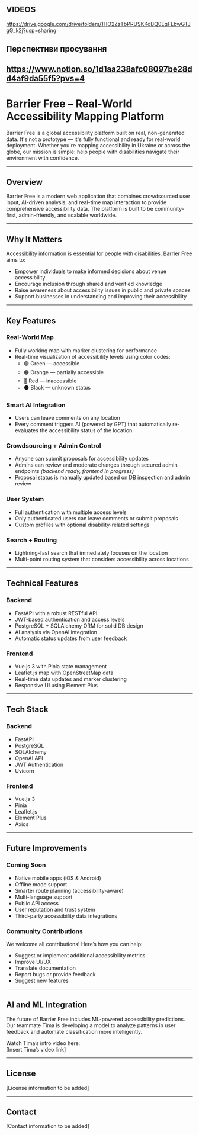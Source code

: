 ## VIDEOS
https://drive.google.com/drive/folders/1HO2ZzTbPRUSKKdBQ0EqFLbwGTJgG_k2j?usp=sharing

## Перспективи просування
https://www.notion.so/1d1aa238afc08097be28dd4af9da55f5?pvs=4
---


# Barrier Free – Real-World Accessibility Mapping Platform

Barrier Free is a global accessibility platform built on real, non-generated data. It's not a prototype — it's fully functional and ready for real-world deployment. Whether you're mapping accessibility in Ukraine or across the globe, our mission is simple: help people with disabilities navigate their environment with confidence.

---

## Overview

Barrier Free is a modern web application that combines crowdsourced user input, AI-driven analysis, and real-time map interaction to provide comprehensive accessibility data. The platform is built to be community-first, admin-friendly, and scalable worldwide.

---

## Why It Matters

Accessibility information is essential for people with disabilities. Barrier Free aims to:

- Empower individuals to make informed decisions about venue accessibility
- Encourage inclusion through shared and verified knowledge
- Raise awareness about accessibility issues in public and private spaces
- Support businesses in understanding and improving their accessibility

---

## Key Features

### Real-World Map

- Fully working map with marker clustering for performance
- Real-time visualization of accessibility levels using color codes:
  - 🟢 Green — accessible
  - 🟠 Orange — partially accessible
  - 🔴 Red — inaccessible
  - ⚫ Black — unknown status

### Smart AI Integration

- Users can leave comments on any location
- Every comment triggers AI (powered by GPT) that automatically re-evaluates the accessibility status of the location

### Crowdsourcing + Admin Control

- Anyone can submit proposals for accessibility updates
- Admins can review and moderate changes through secured admin endpoints *(backend ready, frontend in progress)*
- Proposal status is manually updated based on DB inspection and admin review

### User System

- Full authentication with multiple access levels
- Only authenticated users can leave comments or submit proposals
- Custom profiles with optional disability-related settings

### Search + Routing

- Lightning-fast search that immediately focuses on the location
- Multi-point routing system that considers accessibility across locations

---

## Technical Features

### Backend

- FastAPI with a robust RESTful API
- JWT-based authentication and access levels
- PostgreSQL + SQLAlchemy ORM for solid DB design
- AI analysis via OpenAI integration
- Automatic status updates from user feedback

### Frontend

- Vue.js 3 with Pinia state management
- Leaflet.js map with OpenStreetMap data
- Real-time data updates and marker clustering
- Responsive UI using Element Plus

---

## Tech Stack

### Backend
- FastAPI
- PostgreSQL
- SQLAlchemy
- OpenAI API
- JWT Authentication
- Uvicorn

### Frontend
- Vue.js 3
- Pinia
- Leaflet.js
- Element Plus
- Axios

---

## Future Improvements

### Coming Soon
- Native mobile apps (iOS & Android)
- Offline mode support
- Smarter route planning (accessibility-aware)
- Multi-language support
- Public API access
- User reputation and trust system
- Third-party accessibility data integrations

### Community Contributions

We welcome all contributions! Here’s how you can help:

- Suggest or implement additional accessibility metrics
- Improve UI/UX
- Translate documentation
- Report bugs or provide feedback
- Suggest new features

---

## AI and ML Integration

The future of Barrier Free includes ML-powered accessibility predictions. Our teammate Tima is developing a model to analyze patterns in user feedback and automate classification more intelligently.

Watch Tima’s intro video here:  
[Insert Tima’s video link]

---

## License

[License information to be added]

---

## Contact

[Contact information to be added]